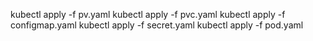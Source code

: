 kubectl apply -f pv.yaml
kubectl apply -f pvc.yaml
kubectl apply -f configmap.yaml
kubectl apply -f secret.yaml
kubectl apply -f pod.yaml
